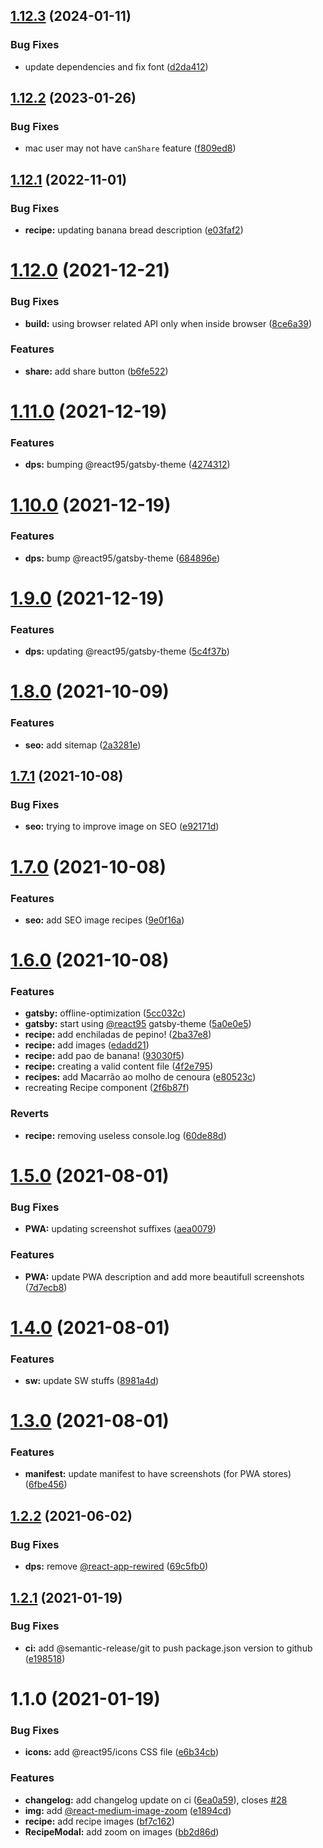 ## [1.12.3](https://github.com/ggdaltoso/95Recipes/compare/v1.12.2...v1.12.3) (2024-01-11)


### Bug Fixes

* update dependencies and fix font ([d2da412](https://github.com/ggdaltoso/95Recipes/commit/d2da412e84f49ef4a1e5b9dc693328990c4989ed))

## [1.12.2](https://github.com/ggdaltoso/95Recipes/compare/v1.12.1...v1.12.2) (2023-01-26)


### Bug Fixes

* mac user may not have `canShare` feature ([f809ed8](https://github.com/ggdaltoso/95Recipes/commit/f809ed872e9796622158137cadddc59a8a1dfc97))

## [1.12.1](https://github.com/ggdaltoso/95Recipes/compare/v1.12.0...v1.12.1) (2022-11-01)


### Bug Fixes

* **recipe:** updating banana bread description ([e03faf2](https://github.com/ggdaltoso/95Recipes/commit/e03faf2ff0ac1df692c50c50c6e7d91909201406))

# [1.12.0](https://github.com/ggdaltoso/95Recipes/compare/v1.11.0...v1.12.0) (2021-12-21)


### Bug Fixes

* **build:** using browser related API only when inside browser ([8ce6a39](https://github.com/ggdaltoso/95Recipes/commit/8ce6a39ac5ca2962ac25aa5f5f6036b4e8a33b8d))


### Features

* **share:** add share button ([b6fe522](https://github.com/ggdaltoso/95Recipes/commit/b6fe522afe65f6a429fecb42df0b8b4f23bad9ed))

# [1.11.0](https://github.com/ggdaltoso/95Recipes/compare/v1.10.0...v1.11.0) (2021-12-19)


### Features

* **dps:** bumping @react95/gatsby-theme ([4274312](https://github.com/ggdaltoso/95Recipes/commit/42743122481c5baf7f3334f2eb6092b3c5cc5f97))

# [1.10.0](https://github.com/ggdaltoso/95Recipes/compare/v1.9.0...v1.10.0) (2021-12-19)


### Features

* **dps:** bump @react95/gatsby-theme ([684896e](https://github.com/ggdaltoso/95Recipes/commit/684896e77dca2798de5de5d0e623456117465727))

# [1.9.0](https://github.com/ggdaltoso/95Recipes/compare/v1.8.0...v1.9.0) (2021-12-19)


### Features

* **dps:** updating @react95/gatsby-theme ([5c4f37b](https://github.com/ggdaltoso/95Recipes/commit/5c4f37baec47493a0ab802efbe0cdceebfdd7d6d))

# [1.8.0](https://github.com/ggdaltoso/95Recipes/compare/v1.7.1...v1.8.0) (2021-10-09)


### Features

* **seo:** add sitemap ([2a3281e](https://github.com/ggdaltoso/95Recipes/commit/2a3281e45fdca4b35955e506ae999f1ada7f99d9))

## [1.7.1](https://github.com/ggdaltoso/95Recipes/compare/v1.7.0...v1.7.1) (2021-10-08)


### Bug Fixes

* **seo:** trying to improve image on SEO ([e92171d](https://github.com/ggdaltoso/95Recipes/commit/e92171d81d5d84eac9f9a3b02a963d092c3f5600))

# [1.7.0](https://github.com/ggdaltoso/95Recipes/compare/v1.6.0...v1.7.0) (2021-10-08)


### Features

* **seo:** add SEO image recipes ([9e0f16a](https://github.com/ggdaltoso/95Recipes/commit/9e0f16aa09a0a9c41091cbcc4b6f859b9d3819af))

# [1.6.0](https://github.com/ggdaltoso/95Recipes/compare/v1.5.0...v1.6.0) (2021-10-08)


### Features

* **gatsby:** offline-optimization ([5cc032c](https://github.com/ggdaltoso/95Recipes/commit/5cc032c86d1c4cd151855cb35ff3b6c58f488cee))
* **gatsby:** start using [@react95](https://github.com/react95) gatsby-theme ([5a0e0e5](https://github.com/ggdaltoso/95Recipes/commit/5a0e0e58d74a2852ef1956859f4cb833107d19e0))
* **recipe:** add enchiladas de pepino! ([2ba37e8](https://github.com/ggdaltoso/95Recipes/commit/2ba37e89772e935db2ffb45a548e763a0064d864))
* **recipe:** add images ([edadd21](https://github.com/ggdaltoso/95Recipes/commit/edadd210e7ee62014754568029de11084b1b7cf0))
* **recipe:** add pao de banana! ([93030f5](https://github.com/ggdaltoso/95Recipes/commit/93030f5787a911be7b731959c8b6756f2be5b3f1))
* **recipe:** creating a valid content file ([4f2e795](https://github.com/ggdaltoso/95Recipes/commit/4f2e795cd720a688cf9a0926998f6cf6f6989460))
* **recipes:** add Macarrão ao molho de cenoura ([e80523c](https://github.com/ggdaltoso/95Recipes/commit/e80523c22da13a648d2840dcf4f8029c7def7d45))
* recreating Recipe component ([2f6b87f](https://github.com/ggdaltoso/95Recipes/commit/2f6b87fd72453a7a018adc5671159bbd57c6be74))


### Reverts

* **recipe:** removing useless console.log ([60de88d](https://github.com/ggdaltoso/95Recipes/commit/60de88da29c45a2a68ad0515289dcf8d11cf8a7c))

# [1.5.0](https://github.com/ggdaltoso/95Recipes/compare/v1.4.0...v1.5.0) (2021-08-01)


### Bug Fixes

* **PWA:** updating screenshot suffixes ([aea0079](https://github.com/ggdaltoso/95Recipes/commit/aea00798ae9db9672d75e8f80380226922aeb989))


### Features

* **PWA:** update PWA description and add more beautifull screenshots ([7d7ecb8](https://github.com/ggdaltoso/95Recipes/commit/7d7ecb886ca913ebe0f76b0f188c8e302c3c9a81))

# [1.4.0](https://github.com/ggdaltoso/95Recipes/compare/v1.3.0...v1.4.0) (2021-08-01)


### Features

* **sw:** update SW stuffs ([8981a4d](https://github.com/ggdaltoso/95Recipes/commit/8981a4dfb6e4ca79cb4ac46a0fcd97cc82296fcb))

# [1.3.0](https://github.com/ggdaltoso/95Recipes/compare/v1.2.2...v1.3.0) (2021-08-01)


### Features

* **manifest:** update manifest to have screenshots (for PWA stores) ([6fbe456](https://github.com/ggdaltoso/95Recipes/commit/6fbe4567999d59be658b64aed7c20390a6e2d38d))

## [1.2.2](https://github.com/ggdaltoso/95Recipes/compare/v1.2.1...v1.2.2) (2021-06-02)


### Bug Fixes

* **dps:** remove [@react-app-rewired](https://github.com/react-app-rewired) ([69c5fb0](https://github.com/ggdaltoso/95Recipes/commit/69c5fb04515b543fb4ac609957a0cac2815851db))

## [1.2.1](https://github.com/ggdaltoso/95Recipes/compare/v1.2.0...v1.2.1) (2021-01-19)


### Bug Fixes

* **ci:** add @semantic-release/git to push package.json version to github ([e198518](https://github.com/ggdaltoso/95Recipes/commit/e1985185f45787366088d62bfd878fa12309e7c0))

# 1.1.0 (2021-01-19)

### Bug Fixes

- **icons:** add @react95/icons CSS file ([e6b34cb](https://github.com/ggdaltoso/95Recipes/commit/e6b34cb58c295d7dbf6328bfb85d5c6bbf68f375))

### Features

- **changelog:** add changelog update on ci ([6ea0a59](https://github.com/ggdaltoso/95Recipes/commit/6ea0a5980a567c0645e05c08201699cb7b72dd5b)), closes [#28](https://github.com/ggdaltoso/95Recipes/issues/28)
- **img:** add [@react-medium-image-zoom](https://github.com/react-medium-image-zoom) ([e1894cd](https://github.com/ggdaltoso/95Recipes/commit/e1894cd3f4060011242866434e6df3c32c4f0c04))
- **recipe:** add recipe images ([bf7c162](https://github.com/ggdaltoso/95Recipes/commit/bf7c162ec532c51b52378b6239a44e4d20c2dd9e))
- **RecipeModal:** add zoom on images ([bb2d86d](https://github.com/ggdaltoso/95Recipes/commit/bb2d86d58fd4ee8bcc6de26f776e5bdfe46b7cf0))
